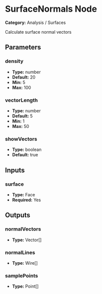 
# SurfaceNormals Node

**Category:** Analysis / Surfaces

Calculate surface normal vectors

## Parameters


### density
- **Type:** number
- **Default:** 20
- **Min:** 5
- **Max:** 100



### vectorLength
- **Type:** number
- **Default:** 5
- **Min:** 1
- **Max:** 50



### showVectors
- **Type:** boolean
- **Default:** true





## Inputs


### surface
- **Type:** Face
- **Required:** Yes



## Outputs


### normalVectors
- **Type:** Vector[]



### normalLines
- **Type:** Wire[]



### samplePoints
- **Type:** Point[]




